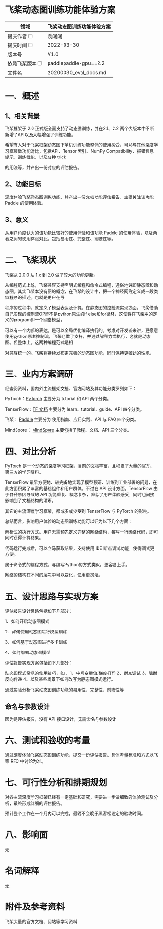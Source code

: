# 飞桨动态图训练功能体验方案

|领域 | 飞桨动态图训练功能体验方案 | 
|---|---|
|提交作者<input type="checkbox" class="rowselector hidden"> | 袁闯闯 | 
|提交时间<input type="checkbox" class="rowselector hidden"> | 2022-03-30 | 
|版本号 | V1.0 | 
|依赖飞桨版本<input type="checkbox" class="rowselector hidden"> | paddlepaddle-gpu==2.2 | 
|文件名 | 20200330_eval_docs.md<br> | 


# 一、概述
## 1、相关背景

飞桨框架于 2.0 正式版全面支持了动态图训练，并在2.1、2.2 两个大版本中不断新增了API以及大幅增强了训练功能。

希望有人对于飞桨框架动态图下单机训练功能整体的使用感受，可以与其他深度学习框架做功能对比，包括API、Tensor 索引、NumPy Compatibility、报错信息提示、训练性能、以及各种 trick 

的用法等，并产出一份对应的评估报告。

## 2、功能目标

深度体验飞桨动态图训练功能，并产出一份文档功能评估报告。主要关注该功能 Paddle 的使用体验。

## 3、意义

从用户角度认为的该功能比较好的使用体验和该功能 Paddle 的使用体验，以及两者之间的使用体验对比，包括易用性、完整性、前瞻性等。

# 二、飞桨现状

飞桨从 [2.0.0](https://github.com/PaddlePaddle/Paddle/releases/tag/v2.0.0) 从 1.x 到 2.0 做了较大的功能更新。

从编程范式上说，飞桨兼容支持声明式编程和命令式编程，通俗地讲即静态图和动态图。其实飞桨本没有图的概念，在飞桨的设计中，把一个神经网络定义成一段类似程序的描述，也就是用户在写

程序的过程中，就定义了模型表达及计算。在静态图的控制流实现方面，飞桨借助自己实现的控制流OP而不是python原生的if else和for循环，这使得在飞桨中的定义的program即一个网络模型，

可以有一个内部的表达，是可以全局优化编译执行的。考虑对开发者来讲，更愿意使用python原生控制流，飞桨也做了支持，并通过解释方式执行，这就是动态图。但整体上，这两种编程范式是相

对兼容统一的。飞桨将持续发布更完善的动态图功能，同时保持更强劲的性能。

# 三、业内方案调研

经查阅资料，国内外主流框架文档、官方网站及其功能分类罗列如下：

PyTorch：[PyTorch](https://pytorch.org/docs/stable/index.html) 主要分为 tutorial 和 API 两个分类。

TensorFlow：[TF 文档](https://www.tensorflow.org/overview) 主要分为 learn、tutorial、guide、API 四个分类。

飞桨： [Paddle](https://www.paddlepaddle.org.cn/documentation/docs/zh/guides/index_cn.html) 主要分为 使用指南、应用实践、API 与 FAQ 四个分类。

MindSpore： [MindSpore](https://www.mindspore.cn/lite) 主要包括了教程、文档、API 三个分类。

# 四、对比分析

PyTorch 是一个动态的深度学习框架，目前的文档丰富，且积累了大量的官方、第三方的学习资料。

TensorFlow 最早方便地、较完备地实现了模型预研、训练到工业部署的问题，在此方面积累了丰富的基础组件和用户群体。不过在 API 设计方面，TensorFlow 由于各种原因导致的 API 功能重复、概念复杂，降低了用户体验感受，同时也间接影响到了文档结构的清晰。

其它的主流深度学习框架，都或多或少受到 TensorFlow 与 PyTorch 的影响。

总结而言，影响用户体验的动态图训练功能可以归为以下几个方面：

解析式的执行方式。用户无需预先定义完整的网络结构，每写一行网络代码，即可同时获得计算结果。

代码运行完成后，可以立马获取结果，支持使用 IDE 断点调试功能，使得调试更方便。

属于命令式的编程方式，与编写Python的方式类似，更容易上手。

网络的结构在不同的层次中可以变化，使用更灵活。


# 五、设计思路与实现方案

评估报告设计思路包括如下几部分：

1、如何开启动态图模式

2、如何使用动态图进行模型训练

3、如何基于动态图进行多卡训练

4、如何部署动态图模型

评估报告实现方案包括如下几部分：

动态图模式常见的使用技巧，如：
1、中间变量值/梯度打印
2、断点调试
3、阻断反向传递
4、以及某些场景下如何改写为静态图模式运行。

通过实验分析飞桨动态图训练功能的易用性、完整性、前瞻性等

## 命名与参数设计

因为是评估报告，没有 API 接口设计，无需命名与参数设计

# 六、测试和验收的考量

通过深度体验飞桨动态图训练功能，提交一份评估报告。具体考量标准和方式以飞桨 RFC 中讨论为准。

# 七、可行性分析和排期规划

对各主流深度学习框架已经有一定基础和研究，需要进一步做细致的体验测试及分析，最终形成详细的评估报告。

预计整个工作在一个月内可以完成，最晚不会晚于黑客松设定的验收时间。


# 八、影响面

无

# 名词解释

无

# 附件及参考资料

飞桨大量的官方文档、网站等学习资料
